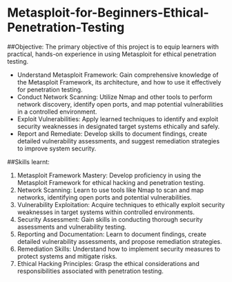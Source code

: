 # Metasploit-for-Beginners-Ethical-Penetration-Testing

##Objective:
The primary objective of this project is to equip learners with practical, hands-on experience in using Metasploit for ethical penetration testing. 

- Understand Metasploit Framework: Gain comprehensive knowledge of the Metasploit Framework, its architecture, and how to use it effectively for penetration testing.
- Conduct Network Scanning: Utilize Nmap and other tools to perform network discovery, identify open ports, and map potential vulnerabilities in a controlled environment.
- Exploit Vulnerabilities: Apply learned techniques to identify and exploit security weaknesses in designated target systems ethically and safely.
- Report and Remediate: Develop skills to document findings, create detailed vulnerability assessments, and suggest remediation strategies to improve system security.



##Skills learnt:

1. Metasploit Framework Mastery: Develop proficiency in using the Metasploit Framework for ethical hacking and penetration testing.
2. Network Scanning: Learn to use tools like Nmap to scan and map networks, identifying open ports and potential vulnerabilities.
3. Vulnerability Exploitation: Acquire techniques to ethically exploit security weaknesses in target systems within controlled environments.
4. Security Assessment: Gain skills in conducting thorough security assessments and vulnerability testing.
5. Reporting and Documentation: Learn to document findings, create detailed vulnerability assessments, and propose remediation strategies.
6. Remediation Skills: Understand how to implement security measures to protect systems and mitigate risks.
7. Ethical Hacking Principles: Grasp the ethical considerations and responsibilities associated with penetration testing.
